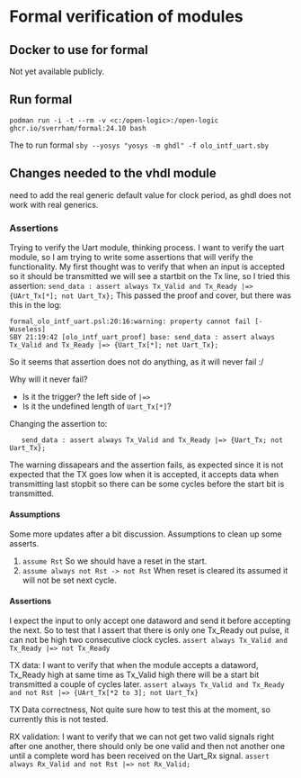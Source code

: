 # Formal verification of modules

## Docker to use for formal
Not yet available publicly.

## Run formal
`podman run -i -t --rm -v <c:/open-logic>:/open-logic ghcr.io/sverrham/formal:24.10 bash`

The to run formal
`sby --yosys "yosys -m ghdl" -f olo_intf_uart.sby`


## Changes needed to the vhdl module
need to add the real generic default value for clock period, as ghdl does not work with real generics.

### Assertions
Trying to verify the Uart module, thinking process.
I want to verify the uart module, so I am trying to write some assertions that will verify the functionality.
My first thought was to verify that when an input is accepted so it should be transmitted we will see a startbit on the Tx line, so I tried this assertion:
`send_data : assert always Tx_Valid and Tx_Ready |=> {UArt_Tx[*]; not Uart_Tx};`
This passed the proof and cover, but there was this in the log:
```
formal_olo_intf_uart.psl:20:16:warning: property cannot fail [-Wuseless]
SBY 21:19:42 [olo_intf_uart_proof] base: send_data : assert always Tx_Valid and Tx_Ready |=> {Uart_Tx[*]; not Uart_Tx};
```
So it seems that assertion does not do anything, as it will never fail :/

Why will it never fail? 
- Is it the trigger? the left side of `|=>`
- Is it the undefined length of `Uart_Tx[*]`?

Changing the assertion to:
```
   send_data : assert always Tx_Valid and Tx_Ready |=> {Uart_Tx; not Uart_Tx};
```
The warning dissapears and the assertion fails, as expected since it is not expected that the TX goes low when it is accepted, it accepts data when transmitting last stopbit so there can be some cycles before the start bit is transmitted.


#### Assumptions
Some more updates after a bit discussion.
Assumptions to clean up some asserts.
1. `assume Rst` So we should have a reset in the start.
2. `assume always not Rst -> not Rst` When reset is cleared its assumed it will not be set next cycle.

#### Assertions
I expect the input to only accept one dataword and send it before accepting the next.
So to test that I assert that there is only one Tx_Ready out pulse, it can not be high two consecutive clock cycles.
`assert always Tx_Valid and Tx_Ready |=> not Tx_Ready`

TX data: I want to verify that when the module accepts a dataword, Tx_Ready high at same time as Tx_Valid high there will be a start bit transmitted a couple of cycles later.
`assert always Tx_Valid and Tx_Ready and not Rst |=> {UArt_Tx[*2 to 3]; not Uart_Tx}`

TX Data correctness, Not quite sure how to test this at the moment, so currently this is not tested.

RX validation:
I want to verify that we can not get two valid signals right after one another, there should only be one valid and then not another one
until a complete word has been received on the Uart_Rx signal.
`assert always Rx_Valid and not Rst |=> not Rx_Valid;`

